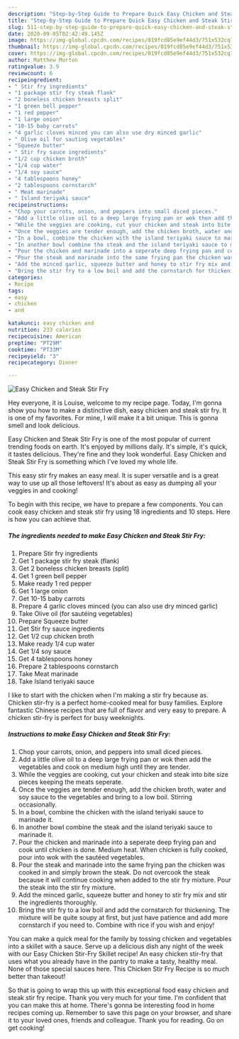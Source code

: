 ```yaml
---
description: "Step-by-Step Guide to Prepare Quick Easy Chicken and Steak Stir Fry"
title: "Step-by-Step Guide to Prepare Quick Easy Chicken and Steak Stir Fry"
slug: 511-step-by-step-guide-to-prepare-quick-easy-chicken-and-steak-stir-fry
date: 2020-09-05T02:42:49.145Z
image: https://img-global.cpcdn.com/recipes/019fcd85e9ef44d3/751x532cq70/easy-chicken-and-steak-stir-fry-recipe-main-photo.jpg
thumbnail: https://img-global.cpcdn.com/recipes/019fcd85e9ef44d3/751x532cq70/easy-chicken-and-steak-stir-fry-recipe-main-photo.jpg
cover: https://img-global.cpcdn.com/recipes/019fcd85e9ef44d3/751x532cq70/easy-chicken-and-steak-stir-fry-recipe-main-photo.jpg
author: Matthew Morton
ratingvalue: 3.9
reviewcount: 6
recipeingredient:
- " Stir fry ingredients"
- "1 package stir fry steak flank"
- "2 boneless chicken breasts split"
- "1 green bell pepper"
- "1 red pepper"
- "1 large onion"
- "10-15 baby carrots"
- "4 garlic cloves minced you can also use dry minced garlic"
- " Olive oil for sauting vegetables"
- "Squeeze butter"
- " Stir fry sauce ingredients"
- "1/2 cup chicken broth"
- "1/4 cup water"
- "1/4 soy sauce"
- "4 tablespoons honey"
- "2 tablespoons cornstarch"
- " Meat marinade"
- " Island teriyaki sauce"
recipeinstructions:
- "Chop your carrots, onion, and peppers into small diced pieces."
- "Add a little olive oil to a deep large frying pan or wok then add the vegetables and cook on medium high until they are tender."
- "While the veggies are cooking, cut your chicken and steak into bite size pieces keeping the meats seperate."
- "Once the veggies are tender enough, add the chicken broth, water and soy sauce to the vegetables and bring to a low boil. Stirring occasionally."
- "In a bowl, combine the chicken with the island teriyaki sauce to marinade it."
- "In another bowl combine the steak and the island teriyaki sauce to marinade it."
- "Pour the chicken and marinade into a seperate deep frying pan and cook until chicken is done. Medium heat. When chicken is fully cooked, pour into wok with the sautéed vegetables."
- "Pour the steak and marinade into the same frying pan the chicken was cooked in and simply brown the steak. Do not overcook the steak because it will continue cooking when added to the stir fry mixture. Pour the steak into the stir fry mixture."
- "Add the minced garlic, squeeze butter and honey to stir fry mix and stir the ingredients thoroughly."
- "Bring the stir fry to a low boil and add the cornstarch for thickening. The mixture will be quite soupy at first, but just have patience and add more cornstarch if you need to. Combine with rice if you wish and enjoy!"
categories:
- Recipe
tags:
- easy
- chicken
- and

katakunci: easy chicken and 
nutrition: 233 calories
recipecuisine: American
preptime: "PT29M"
cooktime: "PT33M"
recipeyield: "3"
recipecategory: Dinner

---
```



![Easy Chicken and Steak Stir Fry](https://img-global.cpcdn.com/recipes/019fcd85e9ef44d3/751x532cq70/easy-chicken-and-steak-stir-fry-recipe-main-photo.jpg)

Hey everyone, it is Louise, welcome to my recipe page. Today, I'm gonna show you how to make a distinctive dish, easy chicken and steak stir fry. It is one of my favorites. For mine, I will make it a bit unique. This is gonna smell and look delicious.

Easy Chicken and Steak Stir Fry is one of the most popular of current trending foods on earth. It's enjoyed by millions daily. It's simple, it's quick, it tastes delicious. They're fine and they look wonderful. Easy Chicken and Steak Stir Fry is something which I've loved my whole life.

This easy stir fry makes an easy meal. It is super versatile and is a great way to use up all those leftovers! It&#39;s about as easy as dumping all your veggies in and cooking!


To begin with this recipe, we have to prepare a few components. You can cook easy chicken and steak stir fry using 18 ingredients and 10 steps. Here is how you can achieve that.

<!--inarticleads1-->

##### The ingredients needed to make Easy Chicken and Steak Stir Fry:

1. Prepare  Stir fry ingredients
1. Get 1 package stir fry steak (flank)
1. Get 2 boneless chicken breasts (split)
1. Get 1 green bell pepper
1. Make ready 1 red pepper
1. Get 1 large onion
1. Get 10-15 baby carrots
1. Prepare 4 garlic cloves minced (you can also use dry minced garlic)
1. Take  Olive oil (for sautéing vegetables)
1. Prepare Squeeze butter
1. Get  Stir fry sauce ingredients
1. Get 1/2 cup chicken broth
1. Make ready 1/4 cup water
1. Get 1/4 soy sauce
1. Get 4 tablespoons honey
1. Prepare 2 tablespoons cornstarch
1. Take  Meat marinade
1. Take  Island teriyaki sauce


I like to start with the chicken when I&#39;m making a stir fry because as. Chicken stir-fry is a perfect home-cooked meal for busy families. Explore fantastic Chinese recipes that are full of flavor and very easy to prepare. A chicken stir-fry is perfect for busy weeknights. 

<!--inarticleads2-->

##### Instructions to make Easy Chicken and Steak Stir Fry:

1. Chop your carrots, onion, and peppers into small diced pieces.
1. Add a little olive oil to a deep large frying pan or wok then add the vegetables and cook on medium high until they are tender.
1. While the veggies are cooking, cut your chicken and steak into bite size pieces keeping the meats seperate.
1. Once the veggies are tender enough, add the chicken broth, water and soy sauce to the vegetables and bring to a low boil. Stirring occasionally.
1. In a bowl, combine the chicken with the island teriyaki sauce to marinade it.
1. In another bowl combine the steak and the island teriyaki sauce to marinade it.
1. Pour the chicken and marinade into a seperate deep frying pan and cook until chicken is done. Medium heat. When chicken is fully cooked, pour into wok with the sautéed vegetables.
1. Pour the steak and marinade into the same frying pan the chicken was cooked in and simply brown the steak. Do not overcook the steak because it will continue cooking when added to the stir fry mixture. Pour the steak into the stir fry mixture.
1. Add the minced garlic, squeeze butter and honey to stir fry mix and stir the ingredients thoroughly.
1. Bring the stir fry to a low boil and add the cornstarch for thickening. The mixture will be quite soupy at first, but just have patience and add more cornstarch if you need to. Combine with rice if you wish and enjoy!


You can make a quick meal for the family by tossing chicken and vegetables into a skillet with a sauce. Serve up a delicious dish any night of the week with our Easy Chicken Stir-Fry Skillet recipe! An easy chicken stir-fry that uses what you already have in the pantry to make a tasty, healthy meal. None of those special sauces here. This Chicken Stir Fry Recipe is so much better than takeout! 

So that is going to wrap this up with this exceptional food easy chicken and steak stir fry recipe. Thank you very much for your time. I'm confident that you can make this at home. There's gonna be interesting food in home recipes coming up. Remember to save this page on your browser, and share it to your loved ones, friends and colleague. Thank you for reading. Go on get cooking!
